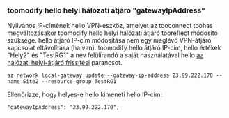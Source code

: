 ### <a name="toomodify-hello-local-network-gateway-gatewayipaddress"></a>toomodify hello helyi hálózati átjáró "gatewayIpAddress"

Nyilvános IP-címének hello VPN-eszköz, amelyet az tooconnect toohas megváltozásakor toomodify hello helyi hálózati átjáró tooreflect módosító szüksége. hello átjáró IP-cím módosítása nem egy meglévő VPN-átjáró kapcsolat eltávolítása (ha van). toomodify hello átjáró IP-cím, hello értékek "Hely2" és "TestRG1" a név felülírandó a saját használatával hello [az hálózati helyi-átjáró frissítési](https://docs.microsoft.com/cli/azure/network/local-gateway#update) parancsot.

```azurecli
az network local-gateway update --gateway-ip-address 23.99.222.170 --name Site2 --resource-group TestRG1
```

Ellenőrizze, hogy helyes-e hello kimeneti hello IP-cím:

```
"gatewayIpAddress": "23.99.222.170",
```